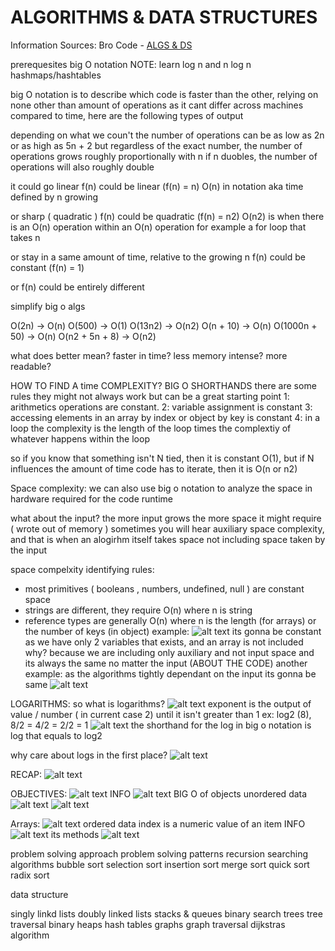 # ALGORITHMS & DATA STRUCTURES

Information Sources:
Bro Code - [ALGS & DS](https://youtu.be/CBYHwZcbD-s)

prerequesites
big O notation
NOTE:
learn log n and n log n
hashmaps/hashtables

big O notation is to describe which code is faster than the other, relying on none other than amount of operations
as it cant differ across machines compared to time, here are the following types of output

depending on what we coun't the number of operations can be as low as 2n or as high as 5n + 2
but regardless of the exact number, the number of operations grows roughly proportionally with n
if n duobles, the number of operations will also roughly double

it could go linear
f(n) could be linear (f(n) = n)
O(n) in notation aka time defined by n growing

or sharp ( quadratic )
f(n) could be quadratic (f(n) = n2)
O(n2) is when there is an O(n) operation within an O(n) operation for example a for loop that takes n

or stay in a same amount of time, relative to the growing n
f(n) could be constant (f(n) = 1)

or f(n) could be entirely different

simplify big o algs

O(2n) -> O(n)
O(500) -> O(1)
O(13n2) -> O(n2)
O(n + 10) -> O(n)
O(1000n + 50) -> O(n)
O(n2 + 5n + 8) -> O(n2)

what does better mean?
faster in time?
less memory intense?
more readable?

HOW TO FIND A time COMPLEXITY? BIG O SHORTHANDS
there are some rules they might not always work but can be a great starting point
1: arithmetics operations are constant.
2: variable assignment is constant
3: accessing elements in an array by index or object by key is constant
4: in a loop the complexity is the length of the loop times the complextiy of whatever happens within the loop

so if you know that something isn't N tied, then it is constant O(1), but if N influences the amount of time code has to iterate,
then it is O(n or n2)

Space complexity:
we can also use big o notation to analyze the space in hardware required for the code runtime

what about the input?
the more input grows the more space it might require ( wrote out of memory )
sometimes you will hear auxiliary space complexity, and that is when an alogirhm itself takes space
not including space taken by the input

space compelxity identifying rules:

- most primitives ( booleans , numbers, undefined, null ) are constant space
- strings are different, they require O(n) where n is string
- reference types are generally O(n) where n is the length (for arrays) or the number of keys (in object)
  example:
  ![alt text](image.png)
  its gonna be constant as we have only 2 variables that exists, and an array is not included why? because we are including only auxiliary and not input space
  and its always the same no matter the input (ABOUT THE CODE)
  another example:
  as the algorithms tightly dependant on the input its gonna be same
  ![alt text](image-1.png)

LOGARITHMS:
so what is logarithms?
![alt text](image-2.png)
exponent is the output of value / number ( in current case 2) until it isn't greater than 1
ex: log2 (8), 8/2 = 4/2 = 2/2 = 1
![alt text](image-3.png)
the shorthand for the log in big o notation is log that equals to log2

why care about logs in the first place?
![alt text](image-4.png)

RECAP:
![alt text](image-5.png)

OBJECTIVES:
![alt text](image-6.png)
INFO
![alt text](image-7.png)
BIG O of objects
unordered data
![alt text](image-8.png)
![alt text](image-9.png)

Arrays:
![alt text](image-10.png)
ordered data
index is a numeric value of an item
INFO
![alt text](image-11.png)
its methods
![alt text](image-12.png)

problem solving approach
problem solving patterns
recursion
searching algorithms
bubble sort
selection sort
insertion sort
merge sort
quick sort
radix sort

data structure

singly linkd lists
doubly linked lists
stacks & queues
binary search trees
tree traversal
binary heaps
hash tables
graphs
graph traversal
dijkstras algorithm
